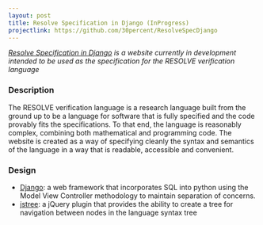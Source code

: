 ```yaml
---
layout: post
title: Resolve Specification in Django (InProgress)
projectlink: https://github.com/30percent/ResolveSpecDjango
---
```


*[Resolve Specification in Django](https://github.com/30percent/ResolveSpecDjango) is a website currently in development intended to be used as the specification for the RESOLVE verification language*

<!--postbreak-->

### Description

The RESOLVE verification language is a research language built from the ground up to be a language for software that is fully specified and the code provably fits the specifications. To that end, the language is reasonably complex, combining both mathematical and programming code. The website is created as a way of specifying cleanly the syntax and semantics of the language in a way that is readable, accessible and convenient.

### Design

* [Django](https://www.djangoproject.com/): a web framework that incorporates SQL into python using the Model View Controller methodology to maintain separation of concerns.
* [jstree](http://www.jstree.com/): a jQuery plugin that provides the ability to create a tree for navigation between nodes in the language syntax tree